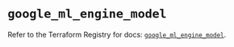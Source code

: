 # `google_ml_engine_model`

Refer to the Terraform Registry for docs: [`google_ml_engine_model`](https://registry.terraform.io/providers/hashicorp/google/6.35.0/docs/resources/ml_engine_model).
